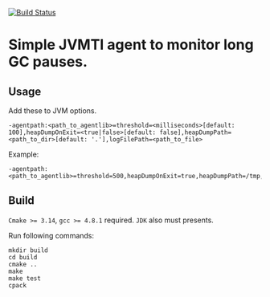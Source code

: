 [![Build Status](https://travis-ci.com/ivandasch/gcwatchdog.svg?branch=master)](https://travis-ci.com/ivandasch/gcwatchdog)
# Simple JVMTI agent to monitor long GC pauses.
## Usage
Add these to JVM options.
 ```
-agentpath:<path_to_agentlib>=threshold=<milliseconds>[default: 100],heapDumpOnExit=<true|false>[default: false],heapDumpPath=<path_to_dir>[default: '.'],logFilePath=<path_to_file>
```

Example:
```
-agentpath:<path_to_agentlib>=threshold=500,heapDumpOnExit=true,heapDumpPath=/tmp,logFilePath=/var/log/agent.log
```
## Build
`Cmake >= 3.14`, `gcc >= 4.8.1` required. `JDK` also must presents.

Run following commands:
```
mkdir build
cd build
cmake ..
make
make test
cpack
```